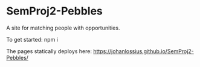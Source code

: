 # SemProj2-Pebbles
A site for matching people with opportunities.

To get started:
npm i

The pages statically deploys here:
https://johanlossius.github.io/SemProj2-Pebbles/
